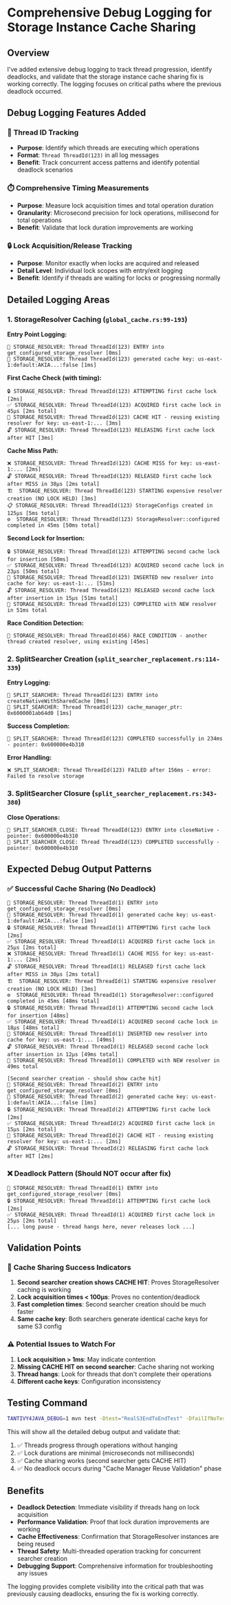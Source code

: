 # Comprehensive Debug Logging for Storage Instance Cache Sharing

## Overview

I've added extensive debug logging to track thread progression, identify deadlocks, and validate that the storage instance cache sharing fix is working correctly. The logging focuses on critical paths where the previous deadlock occurred.

## Debug Logging Features Added

### 🧵 **Thread ID Tracking**
- **Purpose**: Identify which threads are executing which operations
- **Format**: `Thread ThreadId(123)` in all log messages
- **Benefit**: Track concurrent access patterns and identify potential deadlock scenarios

### ⏱️ **Comprehensive Timing Measurements**
- **Purpose**: Measure lock acquisition times and total operation duration
- **Granularity**: Microsecond precision for lock operations, millisecond for total operations
- **Benefit**: Validate that lock duration improvements are working

### 🔒 **Lock Acquisition/Release Tracking**
- **Purpose**: Monitor exactly when locks are acquired and released
- **Detail Level**: Individual lock scopes with entry/exit logging
- **Benefit**: Identify if threads are waiting for locks or progressing normally

## Detailed Logging Areas

### 1. **StorageResolver Caching** (`global_cache.rs:99-193`)

**Entry Point Logging:**
```
🧵 STORAGE_RESOLVER: Thread ThreadId(123) ENTRY into get_configured_storage_resolver [0ms]
🔑 STORAGE_RESOLVER: Thread ThreadId(123) generated cache key: us-east-1:default:AKIA...:false [1ms]
```

**First Cache Check (with timing):**
```
🔒 STORAGE_RESOLVER: Thread ThreadId(123) ATTEMPTING first cache lock [2ms]
✅ STORAGE_RESOLVER: Thread ThreadId(123) ACQUIRED first cache lock in 45μs [2ms total]
🎯 STORAGE_RESOLVER: Thread ThreadId(123) CACHE HIT - reusing existing resolver for key: us-east-1:... [3ms]
🔓 STORAGE_RESOLVER: Thread ThreadId(123) RELEASING first cache lock after HIT [3ms]
```

**Cache Miss Path:**
```
❌ STORAGE_RESOLVER: Thread ThreadId(123) CACHE MISS for key: us-east-1:... [2ms]
🔓 STORAGE_RESOLVER: Thread ThreadId(123) RELEASED first cache lock after MISS in 38μs [2ms total]
🏗️  STORAGE_RESOLVER: Thread ThreadId(123) STARTING expensive resolver creation (NO LOCK HELD) [3ms]
📋 STORAGE_RESOLVER: Thread ThreadId(123) StorageConfigs created in 125μs [5ms total]
⚙️  STORAGE_RESOLVER: Thread ThreadId(123) StorageResolver::configured completed in 45ms [50ms total]
```

**Second Lock for Insertion:**
```
🔒 STORAGE_RESOLVER: Thread ThreadId(123) ATTEMPTING second cache lock for insertion [50ms]
✅ STORAGE_RESOLVER: Thread ThreadId(123) ACQUIRED second cache lock in 23μs [50ms total]
💾 STORAGE_RESOLVER: Thread ThreadId(123) INSERTED new resolver into cache for key: us-east-1:... [51ms]
🔓 STORAGE_RESOLVER: Thread ThreadId(123) RELEASED second cache lock after insertion in 15μs [51ms total]
🏁 STORAGE_RESOLVER: Thread ThreadId(123) COMPLETED with NEW resolver in 51ms total
```

**Race Condition Detection:**
```
🏃 STORAGE_RESOLVER: Thread ThreadId(456) RACE CONDITION - another thread created resolver, using existing [45ms]
```

### 2. **SplitSearcher Creation** (`split_searcher_replacement.rs:114-339`)

**Entry Logging:**
```
🧵 SPLIT_SEARCHER: Thread ThreadId(123) ENTRY into createNativeWithSharedCache [0ms]
🔗 SPLIT_SEARCHER: Thread ThreadId(123) cache_manager_ptr: 0x6000001ab64d0 [1ms]
```

**Success Completion:**
```
🏁 SPLIT_SEARCHER: Thread ThreadId(123) COMPLETED successfully in 234ms - pointer: 0x600000e4b310
```

**Error Handling:**
```
❌ SPLIT_SEARCHER: Thread ThreadId(123) FAILED after 156ms - error: Failed to resolve storage
```

### 3. **SplitSearcher Closure** (`split_searcher_replacement.rs:343-380`)

**Close Operations:**
```
🧵 SPLIT_SEARCHER_CLOSE: Thread ThreadId(123) ENTRY into closeNative - pointer: 0x600000e4b310
🏁 SPLIT_SEARCHER_CLOSE: Thread ThreadId(123) COMPLETED successfully - pointer: 0x600000e4b310
```

## Expected Debug Output Patterns

### ✅ **Successful Cache Sharing (No Deadlock)**
```
🧵 STORAGE_RESOLVER: Thread ThreadId(1) ENTRY into get_configured_storage_resolver [0ms]
🔑 STORAGE_RESOLVER: Thread ThreadId(1) generated cache key: us-east-1:default:AKIA...:false [1ms]
🔒 STORAGE_RESOLVER: Thread ThreadId(1) ATTEMPTING first cache lock [2ms]
✅ STORAGE_RESOLVER: Thread ThreadId(1) ACQUIRED first cache lock in 25μs [2ms total]
❌ STORAGE_RESOLVER: Thread ThreadId(1) CACHE MISS for key: us-east-1:... [2ms]
🔓 STORAGE_RESOLVER: Thread ThreadId(1) RELEASED first cache lock after MISS in 30μs [2ms total]
🏗️  STORAGE_RESOLVER: Thread ThreadId(1) STARTING expensive resolver creation (NO LOCK HELD) [3ms]
⚙️  STORAGE_RESOLVER: Thread ThreadId(1) StorageResolver::configured completed in 45ms [48ms total]
🔒 STORAGE_RESOLVER: Thread ThreadId(1) ATTEMPTING second cache lock for insertion [48ms]
✅ STORAGE_RESOLVER: Thread ThreadId(1) ACQUIRED second cache lock in 18μs [48ms total]
💾 STORAGE_RESOLVER: Thread ThreadId(1) INSERTED new resolver into cache for key: us-east-1:... [49ms]
🔓 STORAGE_RESOLVER: Thread ThreadId(1) RELEASED second cache lock after insertion in 12μs [49ms total]
🏁 STORAGE_RESOLVER: Thread ThreadId(1) COMPLETED with NEW resolver in 49ms total

[Second searcher creation - should show cache hit]
🧵 STORAGE_RESOLVER: Thread ThreadId(2) ENTRY into get_configured_storage_resolver [0ms]
🔑 STORAGE_RESOLVER: Thread ThreadId(2) generated cache key: us-east-1:default:AKIA...:false [1ms]
🔒 STORAGE_RESOLVER: Thread ThreadId(2) ATTEMPTING first cache lock [2ms]
✅ STORAGE_RESOLVER: Thread ThreadId(2) ACQUIRED first cache lock in 15μs [2ms total]
🎯 STORAGE_RESOLVER: Thread ThreadId(2) CACHE HIT - reusing existing resolver for key: us-east-1:... [2ms]
🔓 STORAGE_RESOLVER: Thread ThreadId(2) RELEASING first cache lock after HIT [2ms]
```

### ❌ **Deadlock Pattern (Should NOT occur after fix)**
```
🧵 STORAGE_RESOLVER: Thread ThreadId(1) ENTRY into get_configured_storage_resolver [0ms]
🔒 STORAGE_RESOLVER: Thread ThreadId(1) ATTEMPTING first cache lock [2ms]
✅ STORAGE_RESOLVER: Thread ThreadId(1) ACQUIRED first cache lock in 25μs [2ms total]
[... long pause - thread hangs here, never releases lock ...]
```

## Validation Points

### 🎯 **Cache Sharing Success Indicators**
1. **Second searcher creation shows CACHE HIT**: Proves StorageResolver caching is working
2. **Lock acquisition times < 100μs**: Proves no contention/deadlock
3. **Fast completion times**: Second searcher creation should be much faster
4. **Same cache key**: Both searchers generate identical cache keys for same S3 config

### ⚠️ **Potential Issues to Watch For**
1. **Lock acquisition > 1ms**: May indicate contention
2. **Missing CACHE HIT on second searcher**: Cache sharing not working
3. **Thread hangs**: Look for threads that don't complete their operations
4. **Different cache keys**: Configuration inconsistency

## Testing Command

```bash
TANTIVY4JAVA_DEBUG=1 mvn test -Dtest="RealS3EndToEndTest" -DfailIfNoTests=false
```

This will show all the detailed debug output and validate that:
1. ✅ Threads progress through operations without hanging
2. ✅ Lock durations are minimal (microseconds not milliseconds)
3. ✅ Cache sharing works (second searcher gets CACHE HIT)
4. ✅ No deadlock occurs during "Cache Manager Reuse Validation" phase

## Benefits

- **Deadlock Detection**: Immediate visibility if threads hang on lock acquisition
- **Performance Validation**: Proof that lock duration improvements are working
- **Cache Effectiveness**: Confirmation that StorageResolver instances are being reused
- **Thread Safety**: Multi-threaded operation tracking for concurrent searcher creation
- **Debugging Support**: Comprehensive information for troubleshooting any issues

The logging provides complete visibility into the critical path that was previously causing deadlocks, ensuring the fix is working correctly.